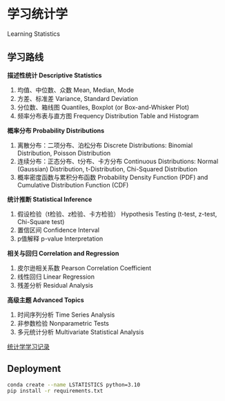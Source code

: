
# 学习统计学

Learning Statistics

## 学习路线

**描述性统计 Descriptive Statistics**
1. 均值、中位数、众数 Mean, Median, Mode
2. 方差、标准差 Variance, Standard Deviation
3. 分位数、箱线图 Quantiles, Boxplot (or Box-and-Whisker Plot)
4. 频率分布表与直方图 Frequency Distribution Table and Histogram

**概率分布 Probability Distributions**
1. 离散分布：二项分布、泊松分布 Discrete Distributions: Binomial Distribution, Poisson Distribution
2. 连续分布：正态分布、t分布、卡方分布 Continuous Distributions: Normal (Gaussian) Distribution, t-Distribution, Chi-Squared Distribution
3. 概率密度函数与累积分布函数 Probability Density Function (PDF) and Cumulative Distribution Function (CDF)

**统计推断 Statistical Inference**
1. 假设检验（t检验、z检验、卡方检验） Hypothesis Testing (t-test, z-test, Chi-Square test)
2. 置信区间 Confidence Interval
3. p值解释 p-value Interpretation

**相关与回归 Correlation and Regression**
1. 皮尔逊相关系数 Pearson Correlation Coefficient
2. 线性回归 Linear Regression
3. 残差分析 Residual Analysis

**高级主题 Advanced Topics**
1. 时间序列分析 Time Series Analysis
2. 非参数检验 Nonparametric Tests
3. 多元统计分析 Multivariate Statistical Analysis

[统计学学习记录](./notebooks/index.md)

## Deployment

``` sh
conda create --name LSTATISTICS python=3.10
pip install -r requirements.txt
```




